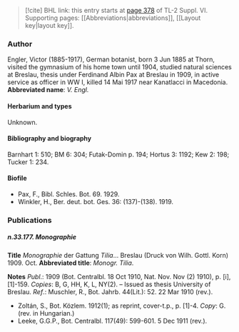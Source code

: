 > [!cite] BHL link: this entry starts at [page 378](https://www.biodiversitylibrary.org/page/33260366) of TL-2 Suppl. VI.
> Supporting pages: [[Abbreviations|abbreviations]], [[Layout key|layout key]].

### Author

Engler, Victor (1885-1917), German botanist, born 3 Jun 1885 at Thorn, visited the gymnasium of his home town until 1904, studied natural sciences at Breslau, thesis under Ferdinand Albin Pax at Breslau in 1909, in active service as officer in WW I, killed 14 Mai 1917 near Kanatlacci in Macedonia. 
**Abbreviated name**: *V. Engl.*

#### Herbarium and types

Unknown.

#### Bibliography and biography

Barnhart 1: 510; BM 6: 304; Futak-Domin p. 194; Hortus 3: 1192; Kew 2: 198; Tucker 1: 234.

#### Biofile

- Pax, F., Bibl. Schles. Bot. 69. 1929.
- Winkler, H., Ber. deut. bot. Ges. 36: (137)-(138). 1919.

### Publications

##### n.33.177. Monographie

**Title**
*Monographie* der Gattung *Tilia*... Breslau (Druck von Wilh. Gottl. Korn) 1909. Oct.
**Abbreviated title**: *Monogr. Tilia*.

**Notes**
*Publ*.: 1909 (Bot. Centralbl. 18 Oct 1910, Nat. Nov. Nov (2) 1910), p. \[i\], \[1\]-159. *Copies*: B, G, HH, K, L, NY(2). – Issued as thesis University of Breslau.
*Ref*.: Muschler, R., Bot. Jahrb. 44(Lit.): 52. 22 Mar 1910 (rev.).
- Zoltán, S., Bot. Közlem. 1912(1); as reprint, cover-t.p., p. \[1\]-4. *Copy*: G. (rev. in Hungarian.)
- Leeke, G.G.P., Bot. Centralbl. 117(49): 599-601. 5 Dec 1911 (rev.).

